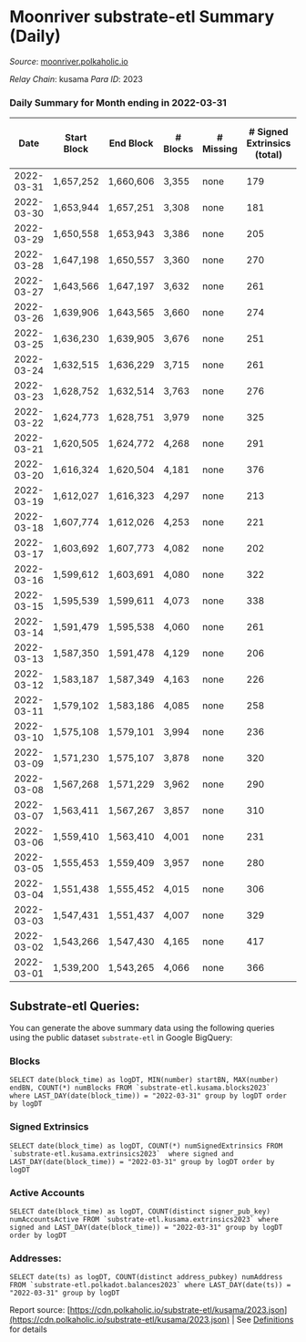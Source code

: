 # Moonriver substrate-etl Summary (Daily)

_Source_: [moonriver.polkaholic.io](https://moonriver.polkaholic.io)

*Relay Chain*: kusama
*Para ID*: 2023



### Daily Summary for Month ending in 2022-03-31


| Date | Start Block | End Block | # Blocks | # Missing | # Signed Extrinsics (total) | # Active Accounts | # Addresses with Balances | # Events | # Transfers | # XCM Transfers In | # XCM Transfers Out |
| ---- | ----------- | --------- | -------- | --------- | --------------------------- | ----------------- | ------------------------- | -------- | ----------- | ------------------ | ------------------- |
| 2022-03-31 | 1,657,252 | 1,660,606 | 3,355 | none  | 179 | 115 | 527,605 | 639,440 | 14,674 ($19,024,348.43) | 83 ($148,811.81) |   |
| 2022-03-30 | 1,653,944 | 1,657,251 | 3,308 | none  | 181 | 93 |  | 587,659 | 12,315 ($15,377,149.48) | 59 ($142,382.99) |   |
| 2022-03-29 | 1,650,558 | 1,653,943 | 3,386 | none  | 205 | 117 |  | 656,385 | 13,727 ($27,362,715.79) | 64 ($86,102.93) |   |
| 2022-03-28 | 1,647,198 | 1,650,557 | 3,360 | none  | 270 | 151 |  | 692,895 | 15,084 ($29,040,928.93) | 43 ($147,231.66) |   |
| 2022-03-27 | 1,643,566 | 1,647,197 | 3,632 | none  | 261 | 119 |  | 535,148 | 9,848 ($16,670,254.02) | 44 ($116,571.26) |   |
| 2022-03-26 | 1,639,906 | 1,643,565 | 3,660 | none  | 274 | 104 |  | 498,502 | 8,572 ($13,913,492.81) | 51 ($393,661.02) |   |
| 2022-03-25 | 1,636,230 | 1,639,905 | 3,676 | none  | 251 | 122 |  | 585,355 | 11,146 ($23,072,044.50) | 55 ($688,259.80) |   |
| 2022-03-24 | 1,632,515 | 1,636,229 | 3,715 | none  | 261 | 118 |  | 549,813 | 10,113 ($12,390,990.20) | 49 ($240,395.24) |   |
| 2022-03-23 | 1,628,752 | 1,632,514 | 3,763 | none  | 276 | 118 |  | 559,464 | 10,425 ($15,030,653.46) | 53 ($316,737.99) |   |
| 2022-03-22 | 1,624,773 | 1,628,751 | 3,979 | none  | 325 | 133 |  | 626,172 | 12,576 ($37,348,942.24) | 74 ($323,522.16) |   |
| 2022-03-21 | 1,620,505 | 1,624,772 | 4,268 | none  | 291 | 121 |  | 622,026 | 10,042 ($15,269,653.74) | 54 ($137,345.50) |   |
| 2022-03-20 | 1,616,324 | 1,620,504 | 4,181 | none  | 376 | 131 |  | 814,874 | 16,572 ($40,552,246.08) | 77 ($655,835.39) |   |
| 2022-03-19 | 1,612,027 | 1,616,323 | 4,297 | none  | 213 | 97 |  | 546,276 | 8,167 ($12,411,386.59) | 49 ($143,614.12) |   |
| 2022-03-18 | 1,607,774 | 1,612,026 | 4,253 | none  | 221 | 100 |  | 522,009 | 7,933 ($8,915,395.84) | 66 ($867,985.62) |   |
| 2022-03-17 | 1,603,692 | 1,607,773 | 4,082 | none  | 202 | 99 |  | 539,072 | 7,704 ($10,288,531.69) | 53 ($378,925.18) |   |
| 2022-03-16 | 1,599,612 | 1,603,691 | 4,080 | none  | 322 | 126 |  | 592,321 | 9,405 ($11,470,386.30) | 61 ($54,097.62) |   |
| 2022-03-15 | 1,595,539 | 1,599,611 | 4,073 | none  | 338 | 133 |  | 636,704 | 10,253 ($23,177,808.93) | 62 ($49,992.70) | 4 ($9.66) |
| 2022-03-14 | 1,591,479 | 1,595,538 | 4,060 | none  | 261 | 125 |  | 540,909 | 7,811 ($13,663,437.77) | 49 ($193,595.79) |   |
| 2022-03-13 | 1,587,350 | 1,591,478 | 4,129 | none  | 206 | 95 |  | 509,418 | 7,526 ($13,388,378.17) | 61 ($202,305.69) |   |
| 2022-03-12 | 1,583,187 | 1,587,349 | 4,163 | none  | 226 | 101 |  | 476,691 | 6,291 ($18,771,549.45) | 55 ($96,748.59) |   |
| 2022-03-11 | 1,579,102 | 1,583,186 | 4,085 | none  | 258 | 115 |  | 592,914 | 8,262 ($12,360,535.52) | 94 ($325,244.60) |   |
| 2022-03-10 | 1,575,108 | 1,579,101 | 3,994 | none  | 236 | 93 |  | 613,959 | 9,856 ($19,662,775.94) | 94 ($156,144.38) | 1 ($0.51) |
| 2022-03-09 | 1,571,230 | 1,575,107 | 3,878 | none  | 320 | 133 |  | 690,533 | 12,405 ($15,850,256.47) | 79 ($142,589.07) |   |
| 2022-03-08 | 1,567,268 | 1,571,229 | 3,962 | none  | 290 | 104 |  | 564,741 | 8,156 ($13,524,090.18) | 41 ($287,256.97) |   |
| 2022-03-07 | 1,563,411 | 1,567,267 | 3,857 | none  | 310 | 106 |  | 693,926 | 9,529 ($13,736,942.77) | 16 ($24,851.13) |   |
| 2022-03-06 | 1,559,410 | 1,563,410 | 4,001 | none  | 231 | 113 |  | 585,104 | 7,572 ($10,476,790.14) | 19 ($37,609.69) |   |
| 2022-03-05 | 1,555,453 | 1,559,409 | 3,957 | none  | 280 | 106 |  | 624,640 | 7,481 ($11,237,269.98) | 49 ($92,393.46) |   |
| 2022-03-04 | 1,551,438 | 1,555,452 | 4,015 | none  | 306 | 107 |  | 645,676 | 8,670 ($13,590,993.16) | 27 ($45,552.53) |   |
| 2022-03-03 | 1,547,431 | 1,551,437 | 4,007 | none  | 329 | 124 |  | 658,377 | 9,575 ($15,161,104.02) | 57 ($129,714.75) |   |
| 2022-03-02 | 1,543,266 | 1,547,430 | 4,165 | none  | 417 | 144 |  | 728,141 | 10,986 ($22,102,521.51) | 54 ($211,920.00) |   |
| 2022-03-01 | 1,539,200 | 1,543,265 | 4,066 | none  | 366 | 107 |  | 677,819 | 11,383 ($28,656,160.80) | 45 ($251,556.51) |   |

## Substrate-etl Queries:
You can generate the above summary data using the following queries using the public dataset `substrate-etl` in Google BigQuery:


### Blocks
```
SELECT date(block_time) as logDT, MIN(number) startBN, MAX(number) endBN, COUNT(*) numBlocks FROM `substrate-etl.kusama.blocks2023`  where LAST_DAY(date(block_time)) = "2022-03-31" group by logDT order by logDT
```


### Signed Extrinsics
```
SELECT date(block_time) as logDT, COUNT(*) numSignedExtrinsics FROM `substrate-etl.kusama.extrinsics2023`  where signed and LAST_DAY(date(block_time)) = "2022-03-31" group by logDT order by logDT
```


### Active Accounts
```
SELECT date(block_time) as logDT, COUNT(distinct signer_pub_key) numAccountsActive FROM `substrate-etl.kusama.extrinsics2023` where signed and LAST_DAY(date(block_time)) = "2022-03-31" group by logDT order by logDT
```


### Addresses:
```
SELECT date(ts) as logDT, COUNT(distinct address_pubkey) numAddress FROM `substrate-etl.polkadot.balances2023` where LAST_DAY(date(ts)) = "2022-03-31" group by logDT
```



Report source: [https://cdn.polkaholic.io/substrate-etl/kusama/2023.json](https://cdn.polkaholic.io/substrate-etl/kusama/2023.json) | See [Definitions](/DEFINITIONS.md) for details
